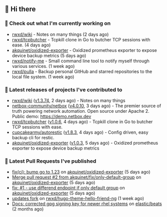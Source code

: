 ## 👋 Hi there

### 👷 Check out what I'm currently working on


- [rwxd/wiki](https://github.com/rwxd/wiki) - Notes on many things (2 days ago)
- [rwxd/tcpbutcher](https://github.com/rwxd/tcpbutcher) - Tcpkill clone in Go to butcher TCP sessions with ease. (4 days ago)
- [akquinet/oxidized-exporter](https://github.com/akquinet/oxidized-exporter) - Oxidized prometheus exporter to expose device backup metrics (5 days ago)
- [rwxd/notify-me](https://github.com/rwxd/notify-me) - Small command line tool to notify myself through various services. (1 week ago)
- [rwxd/pulla](https://github.com/rwxd/pulla) - Backup personal GitHub and starred repositories to the local file system. (1 week ago)

### 🔭 Latest releases of projects I've contributed to


- [rwxd/wiki](https://github.com/rwxd/wiki) ([v1.3.74](https://github.com/rwxd/wiki/releases/tag/v1.3.74), 2 days ago) - Notes on many things
- [netbox-community/netbox](https://github.com/netbox-community/netbox) ([v4.0.10](https://github.com/netbox-community/netbox/releases/tag/v4.0.10), 3 days ago) - The premier source of truth powering network automation. Open source under Apache 2. Public demo: https://demo.netbox.dev
- [rwxd/tcpbutcher](https://github.com/rwxd/tcpbutcher) ([v1.0.6](https://github.com/rwxd/tcpbutcher/releases/tag/v1.0.6), 4 days ago) - Tcpkill clone in Go to butcher TCP sessions with ease.
- [cupcakearmy/autorestic](https://github.com/cupcakearmy/autorestic) ([v1.8.3](https://github.com/cupcakearmy/autorestic/releases/tag/v1.8.3), 4 days ago) - Config driven, easy backup cli for restic.
- [akquinet/oxidized-exporter](https://github.com/akquinet/oxidized-exporter) ([v1.0.3](https://github.com/akquinet/oxidized-exporter/releases/tag/v1.0.3), 5 days ago) - Oxidized prometheus exporter to expose device backup metrics

### 🔨 Latest Pull Requests I've published


- [fix(ci): bump go to 1.23](https://github.com/akquinet/oxidized-exporter/pull/4) on [akquinet/oxidized-exporter](https://github.com/akquinet/oxidized-exporter) (5 days ago)
- [Merge pull request #2 from akquinet/fix/only-default-group](https://github.com/akquinet/oxidized-exporter/pull/3) on [akquinet/oxidized-exporter](https://github.com/akquinet/oxidized-exporter) (5 days ago)
- [fix: #1 - use differend endpoint if only default group](https://github.com/akquinet/oxidized-exporter/pull/2) on [akquinet/oxidized-exporter](https://github.com/akquinet/oxidized-exporter) (5 days ago)
- [updates fork](https://github.com/rwxd/hugo-theme-hello-friend-ng/pull/2) on [rwxd/hugo-theme-hello-friend-ng](https://github.com/rwxd/hugo-theme-hello-friend-ng) (1 week ago)
- [Docs: corrected gpg signing key for newer rhel systems](https://github.com/elastic/beats/pull/39899) on [elastic/beats](https://github.com/elastic/beats) (2 months ago)
